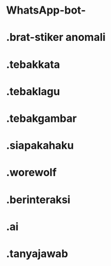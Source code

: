 # WhatsApp-bot-
# .brat-stiker anomali
# .tebakkata
# .tebaklagu
# .tebakgambar
# .siapakahaku
# .worewolf 
# .berinteraksi
# .ai
# .tanyajawab
